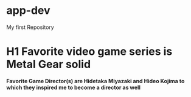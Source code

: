 # app-dev
My first Repository
# H1 Favorite video game series is Metal Gear solid
**Favorite Game Director(s) are Hidetaka Miyazaki and Hideo Kojima to which they inspired me to become a director as well**
